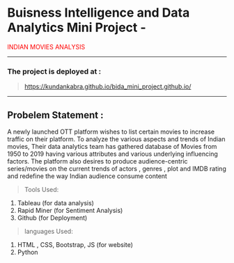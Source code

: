 # Buisness Intelligence and Data Analytics Mini Project - 

<div style="color:red;">INDIAN MOVIES ANALYSIS</div>

<hr>

### The project is deployed at : 

> https://kundankabra.github.io/bida_mini_project.github.io/
<hr>

## Probelem Statement :

  A newly launched OTT platform wishes to list certain movies to increase traffic on their platform.
  To analyze the various aspects and trends of Indian movies, 
  Their data analytics team has gathered database of Movies from 1950 to 2019 having various attributes and various 
  underlying influencing factors.
  The platform also desires to produce audience-centric series/movies on the current trends of actors , genres , plot and IMDB rating 
  and redefine the way Indian audience consume content
  
  
>Tools Used: 
1) Tableau (for data analysis)
2) Rapid Miner (for Sentiment Analysis)
3) Github (for Deployment)

>languages Used: 
1) HTML , CSS, Bootstrap, JS (for website)
2) Python
